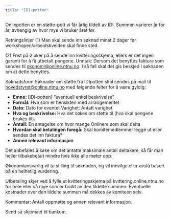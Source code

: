 ```yaml
---
title: "IDI-potten"
---
```


Onliepotten er en støtte-pott vi får årlig tildelt av IDI. Summen varierer år for år, avhengig av hvor mye vi bruker året før.

Retningslinjer (1) Man skal sende inn søknad minst 2 dager før workshopen/arbeidskvelden skal finne sted.

(2) Frist på 2 uker på å sende inn kvitteringsskjema, ellers er det ingen garanti for å få utbetalt pengene. Unntak: Dersom det benyttes faktura som sendes til okonomi@online.ntnu.no. I så fall skal det gis beskjed i søknaden om at dette benyttes.

Søknadsform Søknader om støtte fra IDIpotten skal sendes på mail til hovedstyret@online.ntnu.no med følgende felter for å være gyldig:

- **Emne:** [IDI-potten] “eventuell enkel beskrivelse” 
- **Formål:** Hva som er hensikten med arrangementet 
- **Dato:** Dato for eventet Varighet: Antatt varighet 
- **Hva og beskrivelse:** Hva det søkes om støtte til (hva skal pengene brukes til). 
- **Antall:** En antagelse om hvor mange Onlinere som skal delta 
- **Hvordan skal betalingen foregå:** Skal komitemedlemmer legge ut eller sendes det inn faktura? 
- **Annen relevant informasjon**

 Det anbefales å søke om det antatte maksimale antall deltakere, så får man heller tilbakebetalt mindre hvis ikke alle møter opp.

Økonomiansvarlig vil ta stilling til søknaden, og vil innvilge eller avslå basert på en helhetlig vurdering.

Utbetaling skjer ved å fylle ut kvitteringsskjema på  kvittering.online.ntnu.no for hele eller så mye som er brukt av den tildelte summen. Eventuelle kostnader over den tildelte summen må dekkes av komiteen selv.

Kommentar: Antall oppmøtte og annen relevant informasjon.

Send så skjemaet til bankom.